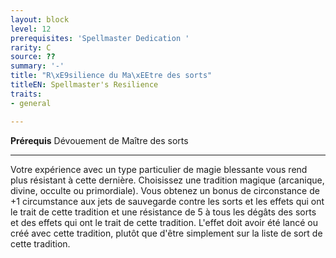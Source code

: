 ```yaml
---
layout: block
level: 12
prerequisites: 'Spellmaster Dedication '
rarity: C
source: ??
summary: '-'
title: "R\xE9silience du Ma\xEEtre des sorts"
titleEN: Spellmaster's Resilience
traits:
- general

---
```


<p><span><strong>Prérequis</strong> Dévouement de Maître des sorts<br></span></p>
<hr>
<p>Votre expérience avec un type particulier de magie blessante vous rend plus résistant à cette dernière. Choisissez une tradition magique (arcanique, divine, occulte ou primordiale). Vous obtenez un bonus de circonstance de +1 circumstance aux jets de sauvegarde contre les sorts et les effets qui ont le trait de cette tradition et une résistance de 5 à tous les dégâts des sorts et des effets qui ont le trait de cette tradition. L'effet doit avoir été lancé ou créé avec cette tradition, plutôt que d'être simplement sur la liste de sort de cette tradition.</p>